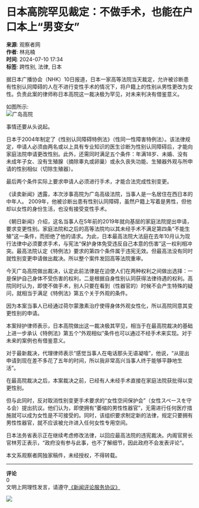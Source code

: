 # 日本高院罕见裁定：不做手术，也能在户口本上“男变女”

**来源**: 观察者网  
**作者**: 林兆楠  
**时间**: 2024-07-10 17:34  
**标签**: 跨性别, 法律, 日本  

据日本广播协会（NHK）10日报道，日本一家高等法院当天裁定，允许被诊断患有性别认同障碍的人在不进行变性手术的情况下，将户籍上的性别从男性更改为女性。负责此案的律师称日本高院这一裁决极为罕见，对未来判决有借鉴意义。

如图所示:  
![广岛高院](https://inews.gtimg.com/newsapp_bt/0/1012205723968_6694/0)

事情还要从头说起。

日本于2004年制定了《性别认同障碍特例法》（性同一性障害特例法）。该法律规定，申请人必须由两名或以上具有专业知识的医生诊断为性别认同障碍后，才能向家庭法院申请更改性别。此外，还需同时满足五个条件：年满18岁、未婚、没有未成年子女、没有生殖腺（摘除睾丸或卵巢）或永久丧失功能、生殖器外观与所申请的性别相似（切除生殖器）。

最后两个条件实际上要求申请人必须进行手术，才能合法完成性别变更。

《读卖新闻》透露，本次涉事高院为广岛高级法院，当事人是一名居住在西日本的中年人。 2009年，他被诊断出患有性别认同障碍，虽然户籍上写着是男性，但他却以女性的身份生活，也没有接受变性手术。

《朝日新闻》介绍，这名当事人在5年前的2019年就向基层的家庭法院提出申请，要求变更性别。家庭法院和之后的高等法院均以其未经手术不满足第四条“不能生殖”这一条件，而拒绝了他的请求。为此，日本最高法院大法庭在去年10月认为现行法律中必须要求手术，与宪法“保护身体免受违反自己本意的伤害”这一权利相冲突。最高法院认定《特例法》要求的第四个条件属于违宪无效。但最高法没有同时就性别变更申请做出裁决。所以整个案件发回高等法院重审。

今天广岛高院做出裁决，认定此前法律是在迫使人们在两种权利之间做出选择：一是保护自己身体不受伤害的权利，二是根据自身性别认同获得法律待遇的权利。高院同时认为，即使不做手术，别人只要在看到（性器官的）时候不会产生特殊的疑问，就相当于满足《特例法》第五个关于外观的条件。

因为本案当事人已经通过荷尔蒙激素治疗使得身体外观女性化，所以高院同意其变更性别的申请。

本案辩护律师表示，日本高院做出这一裁决极其罕见，相当于在最高院裁决的基础上进一步承认《特例法》第五个“外观相似”条件也可以通过不经手术来实现。对于未来的案例也有借鉴意义。

对于最新裁决，代理律师表示“感觉当事人在电话那头无语凝噎”，他说，“从提出申请到现在差不多花了五年的时间，所以我非常高兴当事人终于能够平静地生活”。

在最高院裁决之后，本案裁决之前，已经有人未经手术直接在家庭法院获批得以变更性别。

但与此同时，反对取消性别变更手术要求的“女性空间保护会”（女性スペースを守る会）提出抗议。他们认为，即使拥有“萎缩的男性性器官”，无需进行任何医疗措施就可以成为女性是不可接受的。同时，该组织要求制定新的法律，规定只要拥有男性性器官，就不应该被允许进入任何女性专用空间。

日本法务省表示正在继续考虑修改法律，以回应最高法院的违宪裁决。内阁官房长官林芳正表示，“政府没有参与此事，也不了解细节，因此政府不会发表评论”。

本文系观察者网独家稿件，未经授权，不得转载。

---

**评论**  
0  
文明上网理性发言，请遵守[《新闻评论服务协议》](https://new.qq.com/static/coralinfo.htm)  
  
![](http://inews.gtimg.com/newsapp_ls/0/12597139796/0)  
